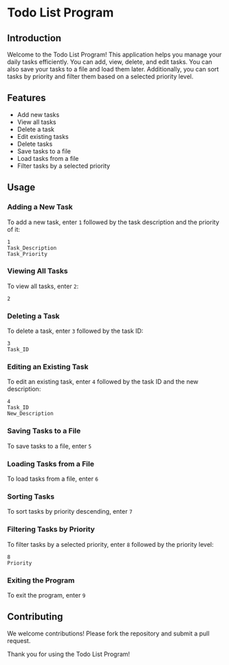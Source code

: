 # Todo List Program

## Introduction
Welcome to the Todo List Program! This application helps you manage your daily tasks efficiently. You can 
add, view, delete, and edit tasks. You can also save your tasks to a file and load them later. Additionally, you can sort tasks by priority and filter them based on a selected priority level.

## Features
- Add new tasks
- View all tasks
- Delete a task
- Edit existing tasks
- Delete tasks
- Save tasks to a file
- Load tasks from a file
- Filter tasks by a selected priority

## Usage
### Adding a New Task
To add a new task, enter `1` followed by the task description and the priority of it:
```
1
Task_Description
Task_Priority
```

### Viewing All Tasks
To view all tasks, enter `2`:
```
2
```

### Deleting a Task
To delete a task, enter `3` followed by the task ID:
```
3
Task_ID
```

### Editing an Existing Task
To edit an existing task, enter `4` followed by the task ID and the new description:
```
4
Task_ID
New_Description
```
### Saving Tasks to a File
To save tasks to a file, enter `5`

### Loading Tasks from a File
To load tasks from a file, enter `6`

### Sorting Tasks
To sort tasks by priority descending, enter `7`

### Filtering Tasks by Priority
To filter tasks by a selected priority, enter `8` followed by the priority level:
```
8
Priority
```

### Exiting the Program
To exit the program, enter `9`

## Contributing
We welcome contributions! Please fork the repository and submit a pull request.

Thank you for using the Todo List Program!
